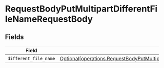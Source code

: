 # RequestBodyPutMultipartDifferentFileNameRequestBody


## Fields

| Field                                                                                                                                                                                            | Type                                                                                                                                                                                             | Required                                                                                                                                                                                         | Description                                                                                                                                                                                      |
| ------------------------------------------------------------------------------------------------------------------------------------------------------------------------------------------------ | ------------------------------------------------------------------------------------------------------------------------------------------------------------------------------------------------ | ------------------------------------------------------------------------------------------------------------------------------------------------------------------------------------------------ | ------------------------------------------------------------------------------------------------------------------------------------------------------------------------------------------------ |
| `different_file_name`                                                                                                                                                                            | [Optional[operations.RequestBodyPutMultipartDifferentFileNameRequestBodyDifferentFileName]](undefined/models/operations/requestbodyputmultipartdifferentfilenamerequestbodydifferentfilename.md) | :heavy_minus_sign:                                                                                                                                                                               | N/A                                                                                                                                                                                              |